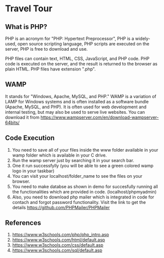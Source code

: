 # Travel Tour
## What is PHP?
PHP is an acronym for "PHP: Hypertext Preprocessor", 
PHP is a widely-used, open source scripting language, 
PHP scripts are executed on the server, 
PHP is free to download and use.

PHP files can contain text, HTML, CSS, JavaScript, and PHP code. 
PHP code is executed on the server, and the result is returned to the browser as plain HTML. 
PHP files have extension ".php".

## WAMP
It stands for "Windows, Apache, MySQL, and PHP." WAMP is a variation of LAMP for Windows systems and is often installed as a software bundle (Apache, MySQL, and PHP). It is often used for web development and internal testing, but may also be used to serve live websites.
You can download it from https://www.wampserver.com/en/download-wampserver-64bits/

## Code Execution
1. You need to save all of your files inside the www folder available in your wamp folder which is available in your C drive.
2. Run the wamp server just by searching it in your search bar.
3. One it run successfylly (you will be able to see a green colored wamp logo in your taskbar)
4. You can visit your localhost/folder_name to see the files on your browser.
5. You need to make databse as shown in demo for succesfully running all the functionalities which are provided in code. (localhost/phpmyadmin)
6. Also, you need to download php mailer which is integrated in code for contach and forgot password functionality. Visit the link to get the details https://github.com/PHPMailer/PHPMailer

## References
1. https://www.w3schools.com/php/php_intro.asp
2. https://www.w3schools.com/html/default.asp
3. https://www.w3schools.com/css/default.asp
4. https://www.w3schools.com/sql/default.asp

